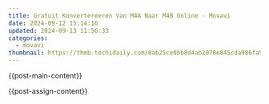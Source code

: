 ```yaml
---
title: Gratuit Konvertereeren Van M4A Naar M4B Online - Movavi
date: 2024-09-12 15:14:16
updated: 2024-09-13 11:56:33
categories:
  - movavi
thumbnail: https://thmb.techidaily.com/0ab25ce0bb8d4ab2078e845cda986fa9a30d3de551640bc5deeb7f8730f9ba76.jpg
---
```


{{post-main-content}}

<ins class="adsbygoogle"
     style="display:block"
     data-ad-format="autorelaxed"
     data-ad-client="ca-pub-7571918770474297"
     data-ad-slot="1223367746"></ins>

{{post-assign-content}}

<ins class="adsbygoogle"
     style="display:block"
     data-ad-client="ca-pub-7571918770474297"
     data-ad-slot="8358498916"
     data-ad-format="auto"
     data-full-width-responsive="true"></ins>
